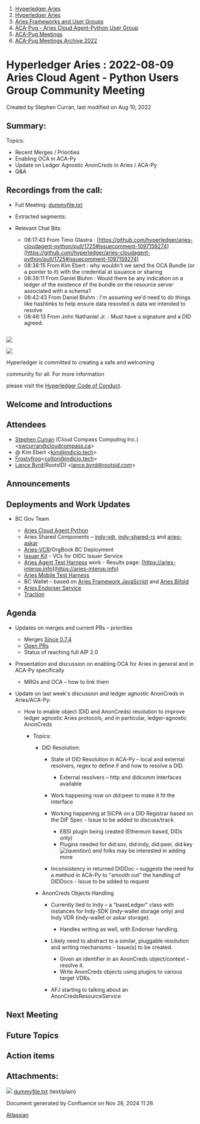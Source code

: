 1. [Hyperledger Aries](index.html)
2. [Hyperledger Aries](Hyperledger-Aries_18481154.html)
3. [Aries Frameworks and User Groups](Aries-Frameworks-and-User-Groups_18481290.html)
4. [ACA-Pug - Aries Cloud Agent-Python User Group](ACA-Pug---Aries-Cloud-Agent-Python-User-Group_18484248.html)
5. [ACA-Pug Meetings](ACA-Pug-Meetings_18484272.html)
6. [ACA-Pug Meetings Archive 2022](ACA-Pug-Meetings-Archive-2022_18515844.html)

# Hyperledger Aries : 2022-08-09 Aries Cloud Agent - Python Users Group Community Meeting

Created by Stephen Curran, last modified on Aug 10, 2022

## Summary:

Topics:

- Recent Merges / Priorities
- Enabling OCA in ACA-Py
- Update on Ledger Agnostic AnonCreds in Aries / ACA-Py
- Q&amp;A

## Recordings from the call:

- Full Meeting: [dummyfile.txt](#)
- Extracted segments:
- Relevant Chat Bits: 
  
  - 08:17:43 From Timo Glastra : [https://github.com/hyperledger/aries-cloudagent-python/pull/1725#issuecomment-1097159274](https://github.com/hyperledger/aries-cloudagent-python/pull/1725#issuecomment-1097159274)
  - 08:38:15 From Kim Ebert : why wouldn't we send the OCA Bundle (or a pointer to it) with the credential at issuance or sharing
  - 08:39:11 From Daniel Bluhm : Would there be any indication on a ledger of the existence of the bundle on the resource server associated with a schema?
  - 08:42:43 From Daniel Bluhm : I'm assuming we'd need to do things like hashlinks to help ensure data resovled is data we intended to resolve
  - 08:46:13 From John Nathaniel Jr. : Must have a signature and a DID agreed.

```

```

![](https://wiki.hyperledger.org/download/attachments/29034696/Antitrustnotice.png?version=1&modificationDate=1581695654000&api=v2)

![](https://wiki.hyperledger.org/download/attachments/2392771/welcome.png?version=2&modificationDate=1572450107000&api=v2)

Hyperledger is committed to creating a safe and welcoming

community for all. For more information

please visit the [Hyperledger Code of Conduct](https://lf-hyperledger.atlassian.net/wiki/display/HYP/Hyperledger+Code+of+Conduct).

## Welcome and Introductions

## Attendees

- [Stephen Curran](https://lf-hyperledger.atlassian.net/wiki/people/557058:d676f135-ecd6-465b-b7eb-f87976bf4569?ref=confluence) (Cloud Compass Computing Inc.) &lt;swcurran@cloudcompass.ca&gt;
- @ Kim Ebert &lt;kim@indicio.tech&gt;
- [Frostyfrog](https://lf-hyperledger.atlassian.net/wiki/people/557058:65c4fa44-5241-41cc-8835-455239d51ed7?ref=confluence)&lt;colton@indicio.tech&gt;
- [Lance Byrd](https://lf-hyperledger.atlassian.net/wiki/people/6346b13f754fb6b373b9af19?ref=confluence)(RootsID) &lt;lance.byrd@rootsid.com&gt;

## Announcements

## Deployments and Work Updates

- BC Gov Team
  
  - [Aries Cloud Agent Python](https://github.com/hyperledger/aries-cloudagent-python)
  - Aries Shared Components – [indy-vdr](https://github.com/hyperledger/indy-vdr), [indy-shared-rs](https://github.com/hyperledger/indy-shared-rs) and [aries-askar](https://github.com/hyperledger/aries-askar)
  - [Aries-VCR](https://github.com/bcgov/aries-vcr)/OrgBook BC Deployment
  - [Issuer Kit](https://github.com/bcgov/issuer-kit) - VCs for OIDC Issuer Service
  - [Aries Agent Test Harness](https://github.com/bcgov/aries-agent-test-harness) work - Results page: [https://aries-interop.info](https://aries-interop.info)
  - [Aries Mobile Test Harness](https://github.com/hyperledger/aries-mobile-test-harness)
  - BC Wallet – based on [Aries Framework JavaScript](https://github.com/hyperledger/aries-framework-javascript) and [Aries Bifold](https://github.com/hyperledger/aries-mobile-agent-react-native)
  - [Aries Endorser Service](https://github.com/bcgov/aries-endorser-service)
  - [Traction](https://github.com/bcgov/traction)

## Agenda

- Updates on merges and current PRs – priorities
  
  - Merges [Since 0.7.4](https://github.com/hyperledger/aries-cloudagent-python/pulls?q=is%3Apr%20is%3Amerged%20sort%3Aupdated%20merged%3A%3E2022-06-30)
  - [Open PRs](https://github.com/hyperledger/aries-cloudagent-python/pulls)
  - Status of reaching full AIP 2.0
- Presentation and discussion on enabling OCA for Aries in general and in ACA-Py specifically
  
  - MRGs and OCA – how to link them
- Update on last week's discussion and ledger agnostic AnonCreds in Aries/ACA-Py:
  
  - How to enable object (DID and AnonCreds) resolution to improve ledger agnostic Aries protocols, and in particular, ledger-agnostic AnonCreds
    
    - Topics:
      
      - DID Resolution:
        
        - State of DID Resolution in ACA-Py – local and external resolvers, regex to define if and how to resolve a DID.
          
          - External resolvers – http and didcomm interfaces available
        - Work happening now on did:peer to make it fit the interface
        - Working happening at SICPA on a DID Registrar based on the DIF Spec - Issue to be added to discuss/track
          
          - EBSI plugin being created (Ethereum based, DIDs only)
          - Plugins needed for did:sov, did:indy, did:peer, did:key ![(question)](images/icons/emoticons/help_16.png) and folks may be interested in adding more
        - Inconsistency in returned DIDDoc – suggests the need for a method in ACA-Py to "smooth out" the handling of DIDDocs - Issue to be added to request
      - AnonCreds Objects Handling
        
        - Currently tied to Indy – a "baseLedger" class with instances for Indy-SDK (indy-wallet storage only) and Indy VDR (indy-wallet or askar storage).
          
          - Handles writing as well, with Endorser handling.
        - Likely need to abstract to a similar, pluggable resolution and writing mechanisms - Issue(s) to be created.
          
          - Given an identifier in an AnonCreds object/context – resolve it.
          - Write AnonCreds objects using plugins to various target VDRs.
        - AFJ starting to talking about an AnonCredsResourceService

## Next Meeting

## Future Topics

## Action items

## Attachments:

![](images/icons/bullet_blue.gif) [dummyfile.txt](attachments/18497970/18516594.txt) (text/plain)

Document generated by Confluence on Nov 26, 2024 11:26

[Atlassian](http://www.atlassian.com/)
